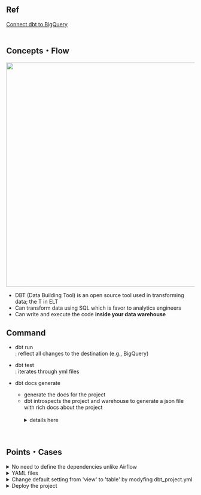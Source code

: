 ## Ref
[Connect dbt to BigQuery](https://docs.getdbt.com/guides/bigquery?step=1)
<br/><br/>

## Concepts・Flow
<img src="https://github.com/youngmin-jin/practice/assets/135728064/8b0ef66a-8c0b-498a-af95-0d46dd90bc2f" width="600"> <br/>
- DBT (Data Building Tool) is an open source tool used in transforming data; the T in ELT
- Can transform data using SQL which is favor to analytics engineers
- Can write and execute the code **inside your data warehouse**


## Command
- dbt run <br/>
: reflect all changes to the destination (e.g., BigQuery)

- dbt test <br/>
: iterates through yml files  

- dbt docs generate
  - generate the docs for the project
  - dbt introspects the project and warehouse to generate a json file with rich docs about the project <br/><br/>
    <details>
      <summary>details here</summary>
        <img src="https://github.com/youngmin-jin/practice/assets/135728064/288e5d78-964a-4f74-bebe-77a18f3d9c28" width="700"> <br/><br/>
        <img src="https://github.com/youngmin-jin/practice/assets/135728064/4e7e4213-da29-4fed-9fce-fa8cf917bf44" width="600"> <br/><br/>
        <img src="https://github.com/youngmin-jin/practice/assets/135728064/5e27582e-7b30-4cb3-91f4-8ef67fb4a8e2" width="700"> <br/><br/>
    </details>
  
<br>

## Points・Cases
<details>
  <summary>No need to define the dependencies unlike Airflow</summary>
<br/>
customers.sql

```
with customers as (
    select * from {{ ref('stg_customers') }}
),
orders as (
    select * from {{ ref('stg_orders') }}
),
customer_orders as (
    select
        customer_id,
        min(order_date) as first_order_date,
        max(order_date) as most_recent_order_date,
        count(order_id) as number_of_orders
    from orders
    group by 1
),
final as (
    select
        customers.customer_id,
        customers.first_name,
        customers.last_name,
        customer_orders.first_order_date,
        customer_orders.most_recent_order_date,
        coalesce(customer_orders.number_of_orders, 0) as number_of_orders
    from customers
    left join customer_orders using (customer_id)
)
select * from final
```
<img src="https://github.com/youngmin-jin/practice/assets/135728064/c35ec984-1db0-469f-b552-9fc62d3bc318" width="600"> <br/>
-> customers.sql depends on stg_customers.sql and stg_orders.sql, dbt builds customers.sql last <br/>
-> no need to define these dependencies

</details>

<details>
  <summary>YAML files</summary>
<br/>
  
- dbt_project.yml
  - define model name, version, model`s materialized..
  ```  
  name: 'jaffle_shop'
  version: '1.0.0'
  config-version: 2
  
  profile: 'default'
  
  model-paths: ["models"]
  analysis-paths: ["analyses"]
  test-paths: ["tests"]
  seed-paths: ["seeds"]
  macro-paths: ["macros"]
  snapshot-paths: ["snapshots"]
  
  target-path: "target"  # directory which will store compiled SQL files
  clean-targets:         # directories to be removed by `dbt clean`
    - "target"
    - "dbt_packages"
  
  models:
    jaffle_shop:
      +materialized: table
  ```
<br>

- schema.yml
  - define model`s schema (name, description..) and test 
  ```
  version: 2
  
  models:
    - name: customers
      description: One record per customer
      columns:
        - name: customer_id
          description: Primary key
          tests:
            - unique
            - not_null
        - name: first_order_date
          description: NULL when a customer has not yet placed an order
  
    - name: stg_customers
      description: This model cleans up customer data
      columns:
        - name: customer_id
          description: Primary key
          tests:
            - unique
            - not_null
  
    - name: stg_orders
      description: This model cleans up order data
      columns:
        - name: order_id
          description: Primary key
          tests:
            - unique
            - not_null
        - name: status
          tests:
            - accepted_values:
                values: ['placed', 'shipped', 'completed', 'return_pending', 'returned']
        - name: customer_id
          tests:
            - not_null
            - relationships:
                to: ref('stg_customers')
                field: customer_id
  ```  
  -> it appears in the docs like below <br><br>
  <img src="https://github.com/youngmin-jin/practice/assets/135728064/2da8e110-5bcd-43d5-8d76-90f8f90f7d31" width="600"> <br/><br/>
  
  -> all 'tests' are tested when running 'dbt test' <br><br>
  <img src="https://github.com/youngmin-jin/practice/assets/135728064/e11b5339-5ee4-4b12-8b54-c5e44a9ec718" width="600">

</details>


<details>
  <summary>Change default setting from 'view' to 'table' by modyfing dbt_project.yml</summary>
  
### 1. Confirm that the default was a 'view' in dbt_project.yml and BigQuery UI
<img src="https://github.com/youngmin-jin/practice/assets/135728064/af730daf-9074-4ac0-a1f8-51f425dff041" width="700"> <br/><br/>
<img src="https://github.com/youngmin-jin/practice/assets/135728064/7e962a6f-c5a9-4f0c-9778-e1f6d0942002" width="700"> <br/><br/>

### 2. Change 'view' to 'table' in dbt_project.yml
<img src="https://github.com/youngmin-jin/practice/assets/135728064/828e3676-7538-4d19-bcd2-2724a145b429" width="700"> <br/><br/>

### 3. Commit and run 'dbt run'
<img src="https://github.com/youngmin-jin/practice/assets/135728064/123df0fb-95e7-4ce1-b376-5d9bf04af860" width="700"> <br/><br/>
<img src="https://github.com/youngmin-jin/practice/assets/135728064/aa70c682-7d06-4533-9437-7c8a504b3752" width="700"> <br/><br/>

### 4. Confirm the change
<img src="https://github.com/youngmin-jin/practice/assets/135728064/24796b1f-4b20-40c6-b547-da1cc36d0fc1" width="700"> <br/><br/>

*if 'dbt run' cannot be executed, restart IDE<br/>
<img src="https://github.com/youngmin-jin/practice/assets/135728064/1319f97e-7846-434c-83d9-49a330b94c1f" width="700"> <br/><br/>

### (Optional) Set differently upon a model by adding below to the top of the code
<img src="https://github.com/youngmin-jin/practice/assets/135728064/c99767ed-13f6-4dad-a46e-675ca85b9395" width="700"> <br/><br/>
<img src="https://github.com/youngmin-jin/practice/assets/135728064/a205671f-1820-42bc-9d99-858d9413b8ea" width="700"> <br/><br/>

</details>


<details>
  <summary>Deploy the project</summary>

### Ref
https://docs.getdbt.com/guides/bigquery?step=15

### 1. Create a deployment environment
1. In the upper left, select Deploy, then click Environments.
2. Click Create Environment.
3. In the Name field, write the name of your deployment environment. For example, "Production."
4. In the dbt Version field, select the latest version from the dropdown.
5. Under Deployment connection, enter the name of the dataset you want to use as the target, such as "Analytics".This will allow dbt to build and work with that dataset. For some data warehouses, the target dataset may be referred to as a "schema".
6. Click Save.

### 2. Create and run a job
1. After creating your deployment environment, you should be directed to the page for a new environment. If not, select Deploy in the upper left, then click Jobs.
2. Click Create one and provide a name, for example, "Production run", and link to the Environment you just created.
3. Scroll down to the Execution Settings section.
4. Under Commands, add this command as part of your job if you don't see it:
```
dbt build
```
5. Select the Generate docs on run checkbox to automatically generate updated project docs each time your job runs.
6. For this exercise, do not set a schedule for your project to run — while your organization's project should run regularly, there's no need to run this example project on a schedule. Scheduling a job is sometimes referred to as deploying a project.
7. Select Save, then click Run now to run your job.
8. Click the run and watch its progress under "Run history."
9. Once the run is complete, click View Documentation to see the docs for your project.

</details>













